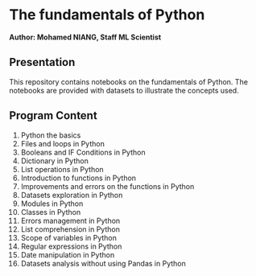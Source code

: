 # The fundamentals of Python

**Author: Mohamed NIANG, Staff ML Scientist**

## Presentation

This repository contains notebooks on the fundamentals of Python. The notebooks are provided with datasets to illustrate the concepts used.

## Program Content

1. Python the basics
2. Files and loops in Python
3. Booleans and IF Conditions in Python
4. Dictionary in Python
5. List operations in Python
6. Introduction to functions in Python
7. Improvements and errors on the functions in Python
8. Datasets exploration in Python
9. Modules in Python
10. Classes in Python
11. Errors management in Python
12. List comprehension in Python
13. Scope of variables in Python
14. Regular expressions in Python
15. Date manipulation in Python
16. Datasets analysis without using Pandas in Python
